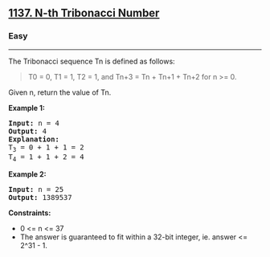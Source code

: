 <h2><a href="https://leetcode.com/problems/n-th-tribonacci-number">1137. N-th Tribonacci Number</a></h2>
<h3>Easy</h3>
<hr>
<p>The Tribonacci sequence Tn is defined as follows:</p>
<blockquote>
T0 = 0, T1 = 1, T2 = 1, and Tn+3 = Tn + Tn+1 + Tn+2 for n >= 0.
</blockquote>
<p>Given n, return the value of Tn.</p>
<p><strong>Example 1:</strong></p>
<pre>
<strong>Input:</strong> n = 4
<strong>Output:</strong> 4
<strong>Explanation:</strong>
T<sub>3</sub> = 0 + 1 + 1 = 2
T<sub>4</sub> = 1 + 1 + 2 = 4
</pre>
<p><strong>Example 2:</strong></p>
<pre>
<strong>Input:</strong> n = 25
<strong>Output:</strong> 1389537
</pre>
<p><strong>Constraints:</strong></p>
<ul>
<li>0 <= n <= 37</li>
<li>The answer is guaranteed to fit within a 32-bit integer, ie. answer <= 2^31 - 1.</li>
</ul>
